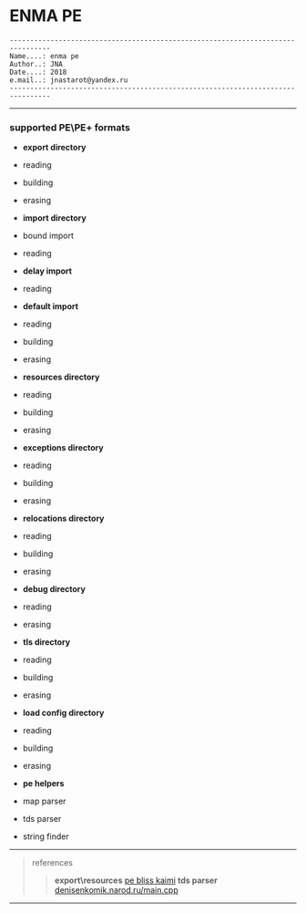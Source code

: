 # ENMA PE #

```
--------------------------------------------------------------------------------
Name....: enma pe
Author..: JNA
Date....: 2018
e.mail..: jnastarot@yandex.ru
--------------------------------------------------------------------------------
```
---
### supported PE\PE+ formats

* **export directory**
 * reading
 * building
 * erasing

* **import directory**
 * bound import
  * reading

 * **delay import**
  * reading

 * **default import**
  * reading
  * building
  * erasing

* **resources directory**
 * reading
 * building
 * erasing

* **exceptions directory**
 * reading
 * building
 * erasing

* **relocations directory**
 * reading
 * building
 * erasing

* **debug directory**
 * reading
 * erasing

* **tls directory**
 * reading
 * building
 * erasing

* **load config directory**
 * reading
 * building
 * erasing

* **pe helpers**
 * map parser
 * tds parser
 * string finder

---
> references
>> **export\resources** [pe bliss kaimi](http://kaimi.ru/)
>> **tds parser**       [denisenkomik.narod.ru/main.cpp](http://denisenkomik.narod.ru/main.cpp)
---
